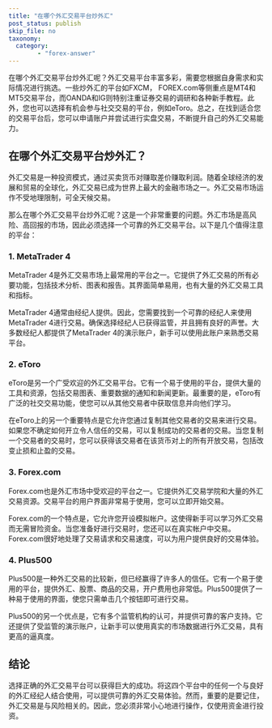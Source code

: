 ```yaml
---
title: "在哪个外汇交易平台炒外汇"
post_status: publish
skip_file: no
taxonomy:
  category:
        - "forex-answer"
---
```


在哪个外汇交易平台炒外汇呢？外汇交易平台丰富多彩，需要您根据自身需求和实际情况进行挑选。一些炒外汇的平台如FXCM， FOREX.com等侧重点是MT4和MT5交易平台，而OANDA和IG则特别注重证券交易的调研和各种新手教程。此外，您也可以选择有机会参与社交交易的平台，例如eToro。总之，在找到适合您的交易平台后，您可以申请账户并尝试进行实盘交易，不断提升自己的外汇交易能力。

## 在哪个外汇交易平台炒外汇？

外汇交易是一种投资模式，通过买卖货币对赚取差价赚取利润。随着全球经济的发展和贸易的全球化，外汇交易已成为世界上最大的金融市场之一。外汇交易市场运作不受地理限制，可全天候交易。

那么在哪个外汇交易平台炒外汇呢？这是一个非常重要的问题。外汇市场是高风险、高回报的市场，因此必须选择一个可靠的外汇交易平台。以下是几个值得注意的平台：

### 1. MetaTrader 4

MetaTrader 4是外汇交易市场上最常用的平台之一。它提供了外汇交易的所有必要功能，包括技术分析、图表和报告。其界面简单易用，也有大量的外汇交易工具和指标。

MetaTrader 4通常由经纪人提供。因此，您需要找到一个可靠的经纪人来使用MetaTrader 4进行交易。确保选择经纪人已获得监管，并且拥有良好的声誉。大多数经纪人都提供了MetaTrader 4的演示账户，新手可以使用此账户来熟悉交易平台。

### 2. eToro

eToro是另一个广受欢迎的外汇交易平台。它有一个易于使用的平台，提供大量的工具和资源，包括交易图表、重要数据的通知和新闻更新。最重要的是，eToro有广泛的社交交易功能，使您可以从其他交易者中获取信息并向他们学习。

在eToro上的另一个重要特点是它允许您通过复制其他交易者的交易来进行交易。如果您不确定如何开立令人信任的交易，可以复制成功的交易者的交易。当您复制一个交易者的交易时，您可以获得该交易者在该货币对上的所有开放交易，包括改变止损和止盈的交易。

### 3. Forex.com

Forex.com也是外汇市场中受欢迎的平台之一。它提供外汇交易学院和大量的外汇交易资源。交易平台的用户界面非常易于使用，您可以立即开始交易。

Forex.com的一个特点是，它允许您开设模拟帐户。这使得新手可以学习外汇交易而无需冒险资金。当您准备好进行交易时，您还可以在真实帐户中交易。Forex.com很好地处理了交易请求和交易速度，可以为用户提供良好的交易体验。

### 4. Plus500

Plus500是一种外汇交易的比较新，但已经赢得了许多人的信任。它有一个易于使用的平台，提供外汇、股票、商品的交易，开户费用也非常低。Plus500提供了一种易于使用的界面，使您只需单击几个按钮即可进行交易。

Plus500的另一个优点是，它有多个监管机构的认可，并提供可靠的客户支持。它还提供了受监管的演示账户，让新手可以使用真实的市场数据进行外汇交易，具有更高的逼真度。

## 结论

选择正确的外汇交易平台可以获得巨大的成功。将这四个平台中的任何一个与良好的外汇经纪人结合使用，可以提供可靠的外汇交易体验。然而，重要的是要记住，外汇交易是与风险相关的。因此，您必须非常小心地进行操作，仅使用资金进行投资。


